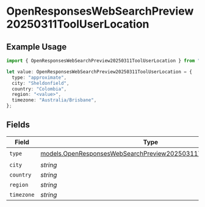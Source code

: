 # OpenResponsesWebSearchPreview20250311ToolUserLocation

## Example Usage

```typescript
import { OpenResponsesWebSearchPreview20250311ToolUserLocation } from "@openrouter/sdk/models";

let value: OpenResponsesWebSearchPreview20250311ToolUserLocation = {
  type: "approximate",
  city: "Sheldonfield",
  country: "Colombia",
  region: "<value>",
  timezone: "Australia/Brisbane",
};
```

## Fields

| Field                                                                                                                                    | Type                                                                                                                                     | Required                                                                                                                                 | Description                                                                                                                              |
| ---------------------------------------------------------------------------------------------------------------------------------------- | ---------------------------------------------------------------------------------------------------------------------------------------- | ---------------------------------------------------------------------------------------------------------------------------------------- | ---------------------------------------------------------------------------------------------------------------------------------------- |
| `type`                                                                                                                                   | [models.OpenResponsesWebSearchPreview20250311ToolTypeApproximate](../models/openresponseswebsearchpreview20250311tooltypeapproximate.md) | :heavy_check_mark:                                                                                                                       | N/A                                                                                                                                      |
| `city`                                                                                                                                   | *string*                                                                                                                                 | :heavy_minus_sign:                                                                                                                       | N/A                                                                                                                                      |
| `country`                                                                                                                                | *string*                                                                                                                                 | :heavy_minus_sign:                                                                                                                       | N/A                                                                                                                                      |
| `region`                                                                                                                                 | *string*                                                                                                                                 | :heavy_minus_sign:                                                                                                                       | N/A                                                                                                                                      |
| `timezone`                                                                                                                               | *string*                                                                                                                                 | :heavy_minus_sign:                                                                                                                       | N/A                                                                                                                                      |
